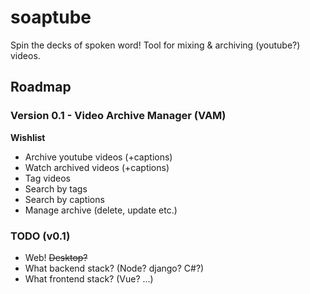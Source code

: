 # soaptube
Spin the decks of spoken word! Tool for mixing &amp; archiving (youtube?) videos.

## Roadmap

### Version 0.1 - Video Archive Manager (VAM)

**Wishlist**

* Archive youtube videos (+captions)
* Watch archived videos (+captions)
* Tag videos
* Search by tags
* Search by captions
* Manage archive (delete, update etc.)

### TODO (v0.1)

* Web! ~~Desktop?~~
* What backend stack? (Node? django? C#?)
* What frontend stack? (Vue? ...)